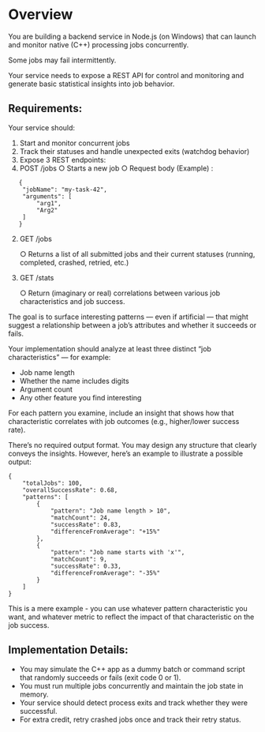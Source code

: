 # Overview
You are building a backend service in Node.js (on Windows) that can launch and monitor
native (C++) processing jobs concurrently. 

Some jobs may fail intermittently. 

Your service needs to expose a REST API for control and monitoring and generate basic statistical insights into job
behavior.

## Requirements:
Your service should:
1. Start and monitor concurrent jobs
2. Track their statuses and handle unexpected exits (watchdog behavior)
3. Expose 3 REST endpoints:
1. POST /jobs
   ○ Starts a new job
   ○ Request body (Example) :
```
   {
    "jobName": "my-task-42",
    "arguments": [
        "arg1",
        "Arg2"
    ]
   }
```   
2. GET /jobs
   
    ○ Returns a list of all submitted jobs and their current statuses (running, completed,
   crashed, retried, etc.)

3. GET /stats

   ○ Return (imaginary or real) correlations between various job characteristics and job
success.

The goal is to surface interesting patterns — even if artificial — that might suggest a
relationship between a job’s attributes and whether it succeeds or fails.

Your implementation should analyze at least three distinct “job characteristics” — for
example:
* Job name length
* Whether the name includes digits
* Argument count
* Any other feature you find interesting

For each pattern you examine, include an insight that shows how that characteristic
correlates with job outcomes (e.g., higher/lower success rate).

There’s no required output format. You may design any structure that clearly conveys
the insights. However, here’s an example to illustrate a possible output:
```
{
    "totalJobs": 100,
    "overallSuccessRate": 0.68,
    "patterns": [
        {
            "pattern": "Job name length > 10",
            "matchCount": 24,
            "successRate": 0.83,
            "differenceFromAverage": "+15%"
        },
        {
            "pattern": "Job name starts with 'x'",
            "matchCount": 9,
            "successRate": 0.33,
            "differenceFromAverage": "-35%"
        }
    ]
}
```

This is a mere example - you can use whatever pattern characteristic you want, and
whatever metric to reflect the impact of that characteristic on the job success.

## Implementation Details:
* You may simulate the C++ app as a dummy batch or command script that randomly
succeeds or fails (exit code 0 or 1).
* You must run multiple jobs concurrently and maintain the job state in memory.
* Your service should detect process exits and track whether they were successful.
* For extra credit, retry crashed jobs once and track their retry status.